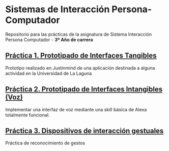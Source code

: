 # Sistemas de Interacción Persona-Computador

Repositorio para las prácticas de la asignatura de Sistema Interacción Persona Computador - **3º Año de carrera**

## [Práctica 1. Prototipado de Interfaces Tangibles](https://github.com/alu0101128894/SIPC/tree/main/Pr%C3%A1ctica%201.%20Prototipado%20de%20Interfaces%20Tangibles)
Prototipo realizado en Justinmind de una aplicación destinada a alguna actividad en la Universidad de La Laguna

## [Práctica 2. Prototipado de Interfaces Intangibles (Voz)](https://github.com/alu0101128894/SIPC/tree/main/Pr%C3%A1ctica%202.%20Prototipado%20de%20Interfaces%20Intangibles%20(Voz))
Implementar una interfaz de voz mediante una skill básica de Alexa totalmente funcional.

## [Práctica 3. Dispositivos de interacción gestuales](https://github.com/alu0101128894/SIPC/tree/main/Pr%C3%A1ctica%203.%20Dispositivos%20de%20interacci%C3%B3n%20gestuales)
Práctica de reconocimiento de gestos